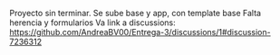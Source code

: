 Proyecto sin terminar.
Se sube base y app, con template base
Falta herencia y formularios
Va link a discussions: https://github.com/AndreaBV00/Entrega-3/discussions/1#discussion-7236312
